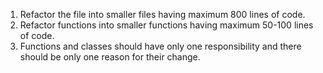 1. Refactor the file into smaller files having maximum 800 lines of code.
2. Refactor functions into smaller functions having maximum 50-100 lines of code.
3. Functions and classes should have only one responsibility and there should be only one reason for their change.
